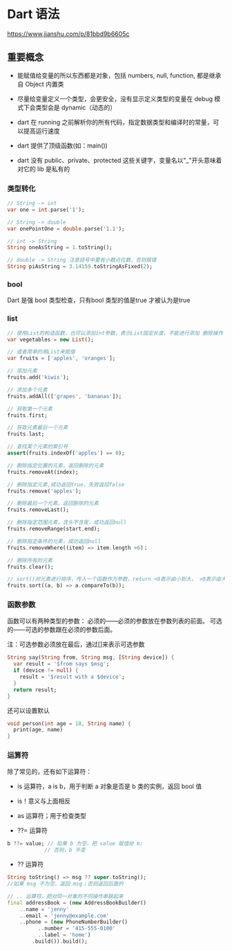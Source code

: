 # Dart 语法

https://www.jianshu.com/p/81bbd9b6605c

## 重要概念

- 能赋值给变量的所以东西都是对象，包括 numbers, null, function, 都是继承自 Object 内置类

- 尽量给变量定义一个类型，会更安全，没有显示定义类型的变量在 debug 模式下会类型会是  dynamic（动态的）

- dart 在 running 之前解析你的所有代码，指定数据类型和编译时的常量，可以提高运行速度

- dart 提供了顶级函数(如：main())

- dart 没有 public、private、protected 这些关键字，变量名以"_"开头意味着对它的 lib 是私有的

### 类型转化

```dart
// String -> int
var one = int.parse('1');

// String -> double
var onePointOne = double.parse('1.1');

// int -> String
String oneAsString = 1.toString();

// double -> String 注意括号中要有小数点位数，否则报错
String piAsString = 3.14159.toStringAsFixed(2);
```

### bool

Dart 是强 bool 类型检查，只有bool 类型的值是true 才被认为是true

### list

```dart
// 使用List的构造函数，也可以添加int参数，表示List固定长度，不能进行添加 删除操作
var vegetables = new List();

// 或者简单的用List来赋值
var fruits = ['apples', 'oranges'];

// 添加元素
fruits.add('kiwis');

// 添加多个元素
fruits.addAll(['grapes', 'bananas']);

// 获取第一个元素
fruits.first;

// 获取元素最后一个元素
fruits.last;

// 查找某个元素的索引号
assert(fruits.indexOf('apples') == 0);

// 删除指定位置的元素，返回删除的元素
fruits.removeAt(index);

// 删除指定元素,成功返回true，失败返回false
fruits.remove('apples');

// 删除最后一个元素，返回删除的元素
fruits.removeLast();

// 删除指定范围元素，含头不含尾，成功返回null
fruits.removeRange(start,end);

// 删除指定条件的元素，成功返回null
fruits.removeWhere((item) => item.length >6)；

// 删除所有的元素
fruits.clear();

// sort()对元素进行排序，传入一个函数作为参数，return <0表示由小到大， >0表示由大到小
fruits.sort((a, b) => a.compareTo(b));
```

### 函数参数

函数可以有两种类型的参数：
必须的——必须的参数放在参数列表的前面。
可选的——可选的参数跟在必须的参数后面。

注：可选参数必须放在最后，通过[]来表示可选参数

```dart
String say(String from, String msg, [String device]) {
  var result = '$from says $msg';
  if (device != null) {
    result = '$result with a $device';
  }
  return result;
}
```

还可以设置默认

```dart
void person(int age = 18, String name) {
  print(age, name)
}
```

### 运算符

除了常见的，还有如下运算符：

- is 运算符，a is b，用于判断 a 对象是否是 b 类的实例，返回 bool 值

- is！意义与上面相反

- as 运算符；用于检查类型

- ??= 运算符

```dart
b ??= value; // 如果 b 为空，把 value 赋值给 b;
            // 否则，b 不变
```

- ?? 运算符

```dart
String toString() => msg ?? super.toString();
//如果 msg 不为空，返回 msg；否则返回后面的
```

```dart
// .. 运算符，把对同一对象的不同操作串联起来
final addressBook = (new AddressBookBuilder()
    ..name = 'jenny'
    ..email = 'jenny@example.com'
    ..phone = (new PhoneNumberBuilder()
          ..number = '415-555-0100'
          ..label = 'home')
        .build()).build();
```